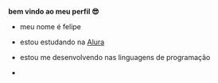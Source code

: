 **bem vindo ao meu perfil 😎**

- meu nome é felipe

- estou estudando na [Alura](https://www.alura.com.br)
- estou me desenvolvendo nas linguagens de programação
- 
